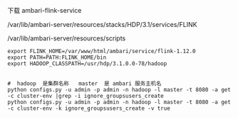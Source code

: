 下载  ambari-flink-service

/var/lib/ambari-server/resources/stacks/HDP/3.1/services/FLINK

/var/lib/ambari-server/resources/scripts

```
export FLINK_HOME=/var/www/html/ambari/service/flink-1.12.0
export PATH=PATH:FLINK_HOME/bin
export HADOOP_CLASSPATH=/usr/hdp/3.1.0.0-78/hadoop


#  hadoop  是集群名称   master  是 ambari 服务主机名
python configs.py -u admin -p admin -n hadoop -l master -t 8080 -a get -c cluster-env |grep -i ignore_groupsusers_create
python configs.py -u admin -p admin -n hadoop -l master -t 8080 -a get -c cluster-env -k ignore_groupsusers_create -v true

```

